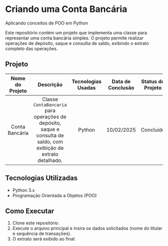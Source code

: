 # Criando uma Conta Bancária  
Aplicando conceitos de POO em Python  

Este repositório contém um projeto que implementa uma classe para representar uma conta bancária simples. O projeto permite realizar operações de depósito, saque e consulta de saldo, exibindo o extrato completo das operações.

## Projeto  

| Nome do Projeto            | Descrição                                                                                                   | Tecnologias Usadas | Data de Conclusão | Status do Projeto |
| :-------------------------:| :---------------------------------------------------------------------------------------------------------:| :----------------: | :---------------: | :---------------: |
| Conta Bancária             | Classe `ContaBancaria` para operações de depósito, saque e consulta de saldo, com exibição de extrato detalhado. | Python             | 10/02/2025       | Concluído        |

## Tecnologias Utilizadas  
- Python 3.x  
- Programação Orientada a Objetos (POO)  

## Como Executar  
1. Clone este repositório.  
2. Execute o arquivo principal e insira os dados solicitados (nome do titular e sequência de transações).  
3. O extrato será exibido ao final.
